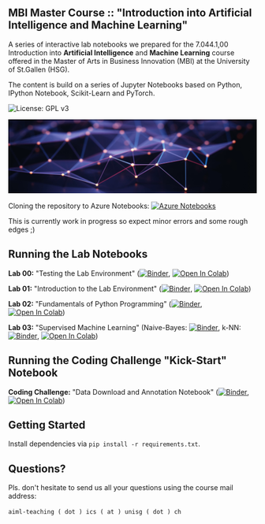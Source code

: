 ## MBI Master Course :: "Introduction into Artificial Intelligence and Machine Learning"

A series of interactive lab notebooks we prepared for the 7.044.1,00 Introduction into **Artificial Intelligence** and **Machine Learning** course offered in the Master of Arts in Business Innovation (MBI) at the University of St.Gallen (HSG). 

The content is build on a series of Jupyter Notebooks based on Python, IPython Notebook, Scikit-Learn and PyTorch.

![License: GPL v3](https://img.shields.io/badge/License-GPLv3-blue.svg)

![Course Banner](https://github.com/GitiHubi/courseAIML/blob/master/banner.png)

Cloning the repository to Azure Notebooks: [![Azure Notebooks](https://notebooks.azure.com/launch.png)](https://notebooks.azure.com/import/gh/GitiHubi/courseAIML)

This is currently work in progress so expect minor errors and some rough edges ;)

## Running the Lab Notebooks

**Lab 00:** "Testing the Lab Environment" ([![Binder](https://mybinder.org/badge_logo.svg)](https://mybinder.org/v2/gh/GitiHubi/courseAIML/master?filepath=lab_00%2Faiml_lab_00.ipynb), [![Open In Colab](https://colab.research.google.com/assets/colab-badge.svg)](https://colab.research.google.com/github/GitiHubi/courseAIML/blob/master/lab_00/aiml_lab_00.ipynb))

**Lab 01:** "Introduction to the Lab Environment" ([![Binder](https://mybinder.org/badge_logo.svg)](https://mybinder.org/v2/gh/GitiHubi/courseAIML/master?filepath=lab_01%2Faiml_lab_01.ipynb), [![Open In Colab](https://colab.research.google.com/assets/colab-badge.svg)](https://colab.research.google.com/github/GitiHubi/courseAIML/blob/master/lab_01/aiml_colab_01.ipynb))

**Lab 02:** "Fundamentals of Python Programming" ([![Binder](https://mybinder.org/badge_logo.svg)](https://mybinder.org/v2/gh/GitiHubi/courseAIML/master?filepath=lab_02%2Faiml_lab_02.ipynb), [![Open In Colab](https://colab.research.google.com/assets/colab-badge.svg)](https://colab.research.google.com/github/GitiHubi/courseAIML/blob/master/lab_02/aiml_colab_02.ipynb))

**Lab 03:** "Supervised Machine Learning" (Naive-Bayes: [![Binder](https://mybinder.org/badge_logo.svg)](https://mybinder.org/v2/gh/GitiHubi/courseAIML/master?filepath=lab_03%2Faiml_lab_03a.ipynb), k-NN: [![Binder](https://mybinder.org/badge_logo.svg)](https://mybinder.org/v2/gh/GitiHubi/courseAIML/master?filepath=lab_03%2Faiml_lab_03b.ipynb), [![Open In Colab](https://colab.research.google.com/assets/colab-badge.svg)](https://colab.research.google.com/github/GitiHubi/courseAIML/blob/master/lab_03/aiml_colab_03a.ipynb))

<!---

**Lab 04:** "Unsupervised Machine Learning" ([![Binder](https://mybinder.org/badge_logo.svg)](https://mybinder.org/v2/gh/GitiHubi/courseAIML/master?filepath=lab_04%2Faiml_lab_04.ipynb), [![Open In Colab](https://colab.research.google.com/assets/colab-badge.svg)](https://colab.research.google.com/github/GitiHubi/courseAIML/blob/master/lab_04/aiml_colab_04.ipynb))

**Lab 05:** "Deep Learning - Artificial Neural Networks (ANNs)" ([![Binder](https://mybinder.org/badge_logo.svg)](https://mybinder.org/v2/gh/GitiHubi/courseAIML/master?filepath=lab_05%2Faiml_lab_05.ipynb), CPU: [![Open In Colab](https://colab.research.google.com/assets/colab-badge.svg)](https://colab.research.google.com/github/GitiHubi/courseAIML/blob/master/lab_05/aiml_colab_05.ipynb), GPU: [![Open In Colab](https://colab.research.google.com/assets/colab-badge.svg)](https://colab.research.google.com/github/GitiHubi/courseAIML/blob/master/lab_05/aiml_colab_05_gpu.ipynb))

**Lab 06:** "Deep Learning - Convolutional Neural Networks (CNNs)" ([![Binder](https://mybinder.org/badge_logo.svg)](https://mybinder.org/v2/gh/GitiHubi/courseAIML/master?filepath=lab_06%2Faiml_lab_06.ipynb), [![Open In Colab](https://colab.research.google.com/assets/colab-badge.svg)](https://colab.research.google.com/github/GitiHubi/courseAIML/blob/master/lab_06/aiml_colab_06.ipynb))

-->

## Running the Coding Challenge "Kick-Start" Notebook

**Coding Challenge:** "Data Download and Annotation Notebook" ([![Binder](https://mybinder.org/badge_logo.svg)](https://mybinder.org/v2/gh/GitiHubi/courseAIML/master?filepath=challenge%2Faiml_lab_challenge.ipynb), [![Open In Colab](https://colab.research.google.com/assets/colab-badge.svg)](https://colab.research.google.com/github/GitiHubi/courseAIML/blob/master/challenge/aiml_colab_challenge.ipynb))

## Getting Started

Install dependencies via `pip install -r requirements.txt`.

## Questions?

Pls. don't hesitate to send us all your questions using the course mail address: 

`aiml-teaching ( dot ) ics ( at ) unisg ( dot ) ch`  
